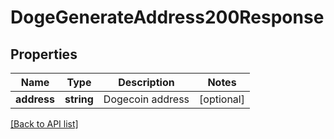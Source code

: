 # DogeGenerateAddress200Response

## Properties

Name | Type | Description | Notes
------------ | ------------- | ------------- | -------------
**address** | **string** | Dogecoin address | [optional]

[[Back to API list]](../../README.md#api-endpoints)
